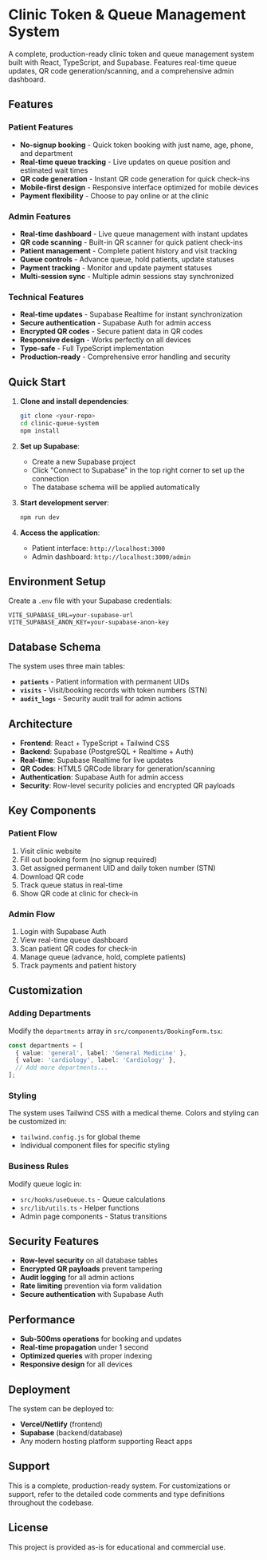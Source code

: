 # Clinic Token & Queue Management System

A complete, production-ready clinic token and queue management system built with React, TypeScript, and Supabase. Features real-time queue updates, QR code generation/scanning, and a comprehensive admin dashboard.

## Features

### Patient Features
- **No-signup booking** - Quick token booking with just name, age, phone, and department
- **Real-time queue tracking** - Live updates on queue position and estimated wait times
- **QR code generation** - Instant QR code generation for quick check-ins
- **Mobile-first design** - Responsive interface optimized for mobile devices
- **Payment flexibility** - Choose to pay online or at the clinic

### Admin Features
- **Real-time dashboard** - Live queue management with instant updates
- **QR code scanning** - Built-in QR scanner for quick patient check-ins
- **Patient management** - Complete patient history and visit tracking
- **Queue controls** - Advance queue, hold patients, update statuses
- **Payment tracking** - Monitor and update payment statuses
- **Multi-session sync** - Multiple admin sessions stay synchronized

### Technical Features
- **Real-time updates** - Supabase Realtime for instant synchronization
- **Secure authentication** - Supabase Auth for admin access
- **Encrypted QR codes** - Secure patient data in QR codes
- **Responsive design** - Works perfectly on all devices
- **Type-safe** - Full TypeScript implementation
- **Production-ready** - Comprehensive error handling and security

## Quick Start

1. **Clone and install dependencies**:
   ```bash
   git clone <your-repo>
   cd clinic-queue-system
   npm install
   ```

2. **Set up Supabase**:
   - Create a new Supabase project
   - Click "Connect to Supabase" in the top right corner to set up the connection
   - The database schema will be applied automatically

3. **Start development server**:
   ```bash
   npm run dev
   ```

4. **Access the application**:
   - Patient interface: `http://localhost:3000`
   - Admin dashboard: `http://localhost:3000/admin`

## Environment Setup

Create a `.env` file with your Supabase credentials:

```env
VITE_SUPABASE_URL=your-supabase-url
VITE_SUPABASE_ANON_KEY=your-supabase-anon-key
```

## Database Schema

The system uses three main tables:

- **`patients`** - Patient information with permanent UIDs
- **`visits`** - Visit/booking records with token numbers (STN)
- **`audit_logs`** - Security audit trail for admin actions

## Architecture

- **Frontend**: React + TypeScript + Tailwind CSS
- **Backend**: Supabase (PostgreSQL + Realtime + Auth)
- **Real-time**: Supabase Realtime for live updates
- **QR Codes**: HTML5 QRCode library for generation/scanning
- **Authentication**: Supabase Auth for admin access
- **Security**: Row-level security policies and encrypted QR payloads

## Key Components

### Patient Flow
1. Visit clinic website
2. Fill out booking form (no signup required)
3. Get assigned permanent UID and daily token number (STN)
4. Download QR code
5. Track queue status in real-time
6. Show QR code at clinic for check-in

### Admin Flow
1. Login with Supabase Auth
2. View real-time queue dashboard
3. Scan patient QR codes for check-in
4. Manage queue (advance, hold, complete patients)
5. Track payments and patient history

## Customization

### Adding Departments
Modify the `departments` array in `src/components/BookingForm.tsx`:

```typescript
const departments = [
  { value: 'general', label: 'General Medicine' },
  { value: 'cardiology', label: 'Cardiology' },
  // Add more departments...
];
```

### Styling
The system uses Tailwind CSS with a medical theme. Colors and styling can be customized in:
- `tailwind.config.js` for global theme
- Individual component files for specific styling

### Business Rules
Modify queue logic in:
- `src/hooks/useQueue.ts` - Queue calculations
- `src/lib/utils.ts` - Helper functions
- Admin page components - Status transitions

## Security Features

- **Row-level security** on all database tables
- **Encrypted QR payloads** prevent tampering
- **Audit logging** for all admin actions
- **Rate limiting** prevention via form validation
- **Secure authentication** with Supabase Auth

## Performance

- **Sub-500ms operations** for booking and updates
- **Real-time propagation** under 1 second
- **Optimized queries** with proper indexing
- **Responsive design** for all devices

## Deployment

The system can be deployed to:
- **Vercel/Netlify** (frontend)
- **Supabase** (backend/database)
- Any modern hosting platform supporting React apps

## Support

This is a complete, production-ready system. For customizations or support, refer to the detailed code comments and type definitions throughout the codebase.

## License

This project is provided as-is for educational and commercial use.